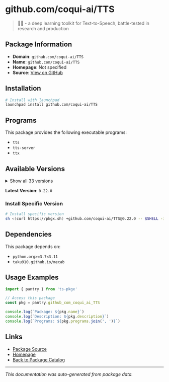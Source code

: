 # github.com/coqui-ai/TTS

> 🐸💬 - a deep learning toolkit for Text-to-Speech, battle-tested in research and production

## Package Information

- **Domain**: `github.com/coqui-ai/TTS`
- **Name**: `github.com/coqui-ai/TTS`
- **Homepage**: Not specified
- **Source**: [View on GitHub](https://github.com/pkgxdev/pantry/tree/main/projects/github.com/coqui-ai/TTS/package.yml)

## Installation

```bash
# Install with launchpad
launchpad install github.com/coqui-ai/TTS
```

## Programs

This package provides the following executable programs:

- `tts`
- `tts-server`
- `ttx`

## Available Versions

<details>
<summary>Show all 33 versions</summary>

- `0.22.0`, `0.21.3`, `0.21.2`, `0.21.1`, `0.21.0`
- `0.20.6`, `0.20.5`, `0.20.4`, `0.20.3`, `0.20.2`
- `0.20.1`, `0.20.0`, `0.19.1`, `0.19.0`, `0.18.2`
- `0.18.1`, `0.18.0`, `0.17.10`, `0.17.9`, `0.17.8`
- `0.17.7`, `0.17.6`, `0.17.5`, `0.17.4`, `0.17.3`
- `0.17.2`, `0.17.1`, `0.16.6`, `0.16.5`, `0.16.4`
- `0.16.3`, `0.16.2`, `0.14.0`

</details>

**Latest Version**: `0.22.0`

### Install Specific Version

```bash
# Install specific version
sh <(curl https://pkgx.sh) +github.com/coqui-ai/TTS@0.22.0 -- $SHELL -i
```

## Dependencies

This package depends on:

- `python.org>=3.7<3.11`
- `taku910.github.io/mecab`

## Usage Examples

```typescript
import { pantry } from 'ts-pkgx'

// Access this package
const pkg = pantry.github_com_coqui_ai_TTS

console.log(`Package: ${pkg.name}`)
console.log(`Description: ${pkg.description}`)
console.log(`Programs: ${pkg.programs.join(', ')}`)
```

## Links

- [Package Source](https://github.com/pkgxdev/pantry/tree/main/projects/github.com/coqui-ai/TTS/package.yml)
- [Homepage](#)
- [Back to Package Catalog](../package-catalog.md)

---

*This documentation was auto-generated from package data.*
